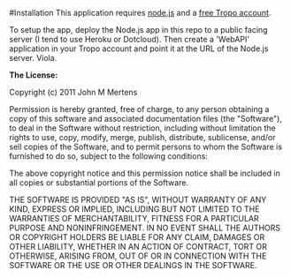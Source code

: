 #Installation
This application requires [node.js](http://nodejs.org/) and a [free Tropo account](http://tropo.com).

To setup the app, deploy the Node.js app in this repo to a public facing server (I tend to use Heroku or Dotcloud). Then create a 'WebAPI' application in your Tropo account and point it at the URL of the Node.js server. Viola.

**The License:**

Copyright (c) 2011 John M Mertens

Permission is hereby granted, free of charge, to any person obtaining a copy of this software and associated documentation files (the "Software"), to deal in the Software without restriction, including without limitation the rights to use, copy, modify, merge, publish, distribute, sublicense, and/or sell copies of the Software, and to permit persons to whom the Software is furnished to do so, subject to the following conditions:

The above copyright notice and this permission notice shall be included in all copies or substantial portions of the Software.

THE SOFTWARE IS PROVIDED "AS IS", WITHOUT WARRANTY OF ANY KIND, EXPRESS OR IMPLIED, INCLUDING BUT NOT LIMITED TO THE WARRANTIES OF MERCHANTABILITY, FITNESS FOR A PARTICULAR PURPOSE AND NONINFRINGEMENT. IN NO EVENT SHALL THE AUTHORS OR COPYRIGHT HOLDERS BE LIABLE FOR ANY CLAIM, DAMAGES OR OTHER LIABILITY, WHETHER IN AN ACTION OF CONTRACT, TORT OR OTHERWISE, ARISING FROM, OUT OF OR IN CONNECTION WITH THE SOFTWARE OR THE USE OR OTHER DEALINGS IN THE SOFTWARE.
